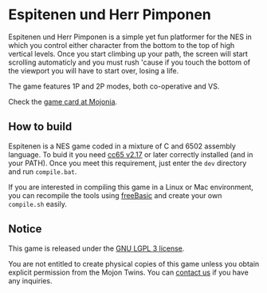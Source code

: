 # Espitenen und Herr Pimponen

Espitenen und Herr Pimponen is a simple yet fun platformer for the NES in which you control either character from the bottom to the top of high vertical levels. Once you start climbing up your path, the screen will start scrolling automaticly and you must rush 'cause if you touch the bottom of the viewport you will have to start over, losing a life.

The game features 1P and 2P modes, both co-operative and VS. 

Check the [game card at Mojonia](http://www.mojontwins.com/juegos_mojonos/espitenen-herr-pimponen-nes/).

## How to build

Espitenen is a NES game coded in a mixture of C and 6502 assembly language. To buid it you need [cc65 v2.17](https://github.com/cc65/cc65) or later correctly installed (and in your PATH). Once you meet this requirement, just enter the `dev` directory and run `compile.bat`. 

If you are interested in compiling this game in a Linux or Mac environment, you can recompile the tools using [freeBasic](https://www.freebasic.net/) and create your own `compile.sh` easily.

## Notice

This game is released under the [GNU LGPL 3 license](https://github.com/mojontwins/EspitenenUndHerrPimponen/blob/master/LICENSE).

You are not entitled to create physical copies of this game unless you obtain explicit permission from the Mojon Twins. You can [contact us](mailto:mojontwins@gmail.com) if you have any inquiries.
